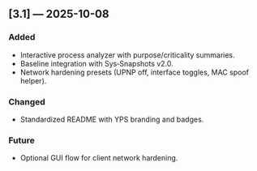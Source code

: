 ## [3.1] — 2025-10-08
### Added
- Interactive process analyzer with purpose/criticality summaries.
- Baseline integration with Sys‑Snapshots v2.0.
- Network hardening presets (UPNP off, interface toggles, MAC spoof helper).

### Changed
- Standardized README with YPS branding and badges.

### Future
- Optional GUI flow for client network hardening.
